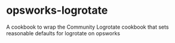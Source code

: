 opsworks-logrotate
==================

A cookbook to wrap the Community Logrotate cookbook that sets reasonable defaults for logrotate on opsworks
